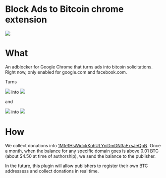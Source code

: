 # Block Ads to Bitcoin chrome extension

<a href='https://chrome.google.com/webstore/detail/kopmeijgmcgmcngnaaedmmiggcnojdao'><img src='http://bits.owocki.com/412u2t1H2q1n/Image%202016-01-01%20at%209.19.51%20PM.png' /></a>

# What

An adblocker for Google Chrome that turns ads into bitcoin solicitations.   Right now, only enabled for google.com and facebook.com.

Turns

<img style="display:inline" src="http://f.cl.ly/items/2n0G1d2e1q2v2C3e462x/Image%202016-01-01%20at%208.34.02%20PM.png" /> into <img style="display:inline" src="http://f.cl.ly/items/1Z3q04233g3N3d0A2c0O/Image%202016-01-01%20at%208.33.46%20PM.png" />

and

<img style="display:inline" src="http://f.cl.ly/items/3X0o1T1H2l3w0c0Z090i/Image%202016-01-01%20at%208.47.41%20PM.png" /> into <img style="display:inline" src="http://f.cl.ly/items/3L2U3T3U090g1M1Y0b3E/Image%202016-01-01%20at%208.47.00%20PM.png" />


# How

We collect donations into [1Mfe1HsWidckKohULYniDmDN3aExsJeQpN](https://blockchain.info/address/1Mfe1HsWidckKohULYniDmDN3aExsJeQpN).  Once a month, when the balance for any specific domain goes is above 0.01 BTC (about $4.50 at time of authorship), we send the balance to the publisher.

In the future, this plugin will allow publishers to register their own BTC addressess and collect donations in real time.